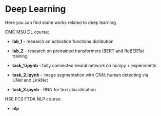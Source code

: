 # Deep Learning
Here you can find some works related to deep learning

CMC MSU DL course:

* **lab_1** - research on activation functions distibution 

* **lab_2** - research on pretrained transformers (BERT and RoBERTa) training

* **task_1.ipynb** - fully connected neural network on numpy + experiments

* **task_2.ipynb** - image segmentation with CNN: human detecting via UNet and LinkNet

* **task_3.ipynb** - RNN for text classification

HSE FCS FTDA NLP course:

* **nlp**
